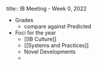 title:: IB Meeting - Week 0, 2022

- Grades
	- compare against Predicted
- Foci for the year
	- [[IB Culture]]
	- [[Systems and Practices]]
	- Novel Developments
	-